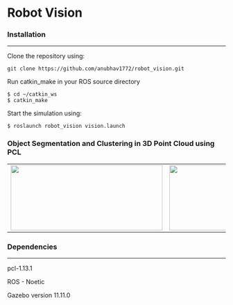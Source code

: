 # Robot Vision


### Installation
---

Clone the repository using:

    git clone https://github.com/anubhav1772/robot_vision.git

Run catkin_make in your ROS source directory

    $ cd ~/catkin_ws
    $ catkin_make

Start the simulation using:

    $ roslaunch robot_vision vision.launch
    

### Object Segmentation and Clustering in 3D Point Cloud using PCL

<table>
  <tr>
    <td><img src="https://drive.google.com/file/d/17eVxO6y37G5ZEx69LwgOBe1REDB0igIF/view?usp=sharing" width=350 height=150></td>
    <td><img src="https://drive.google.com/file/d/13rdrFMm3Oydf0mmfpXHnc65KUgBe1FLu/view?usp=sharing" width=350 height=150></td>
  </tr>
 </table>

### Dependencies
---

pcl-1.13.1

ROS - Noetic

Gazebo version 11.11.0

